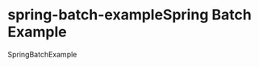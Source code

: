 # spring-batch-exampleS p r i n g   B a t c h   E x a m p l e  
 S p r i n g B a t c h E x a m p l e  
 